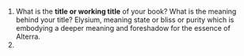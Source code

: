 1. What is the **title or working title** of your book? What is the meaning behind your title? Elysium, meaning state or bliss or purity which is embodying a deeper meaning and foreshadow for the essence of Alterra.
2. 